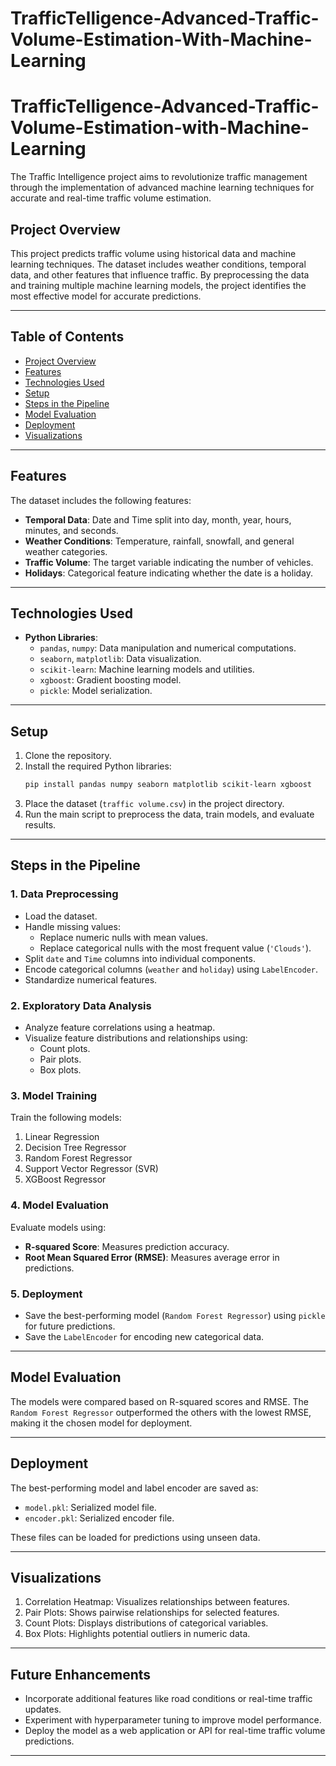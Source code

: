 # TrafficTelligence-Advanced-Traffic-Volume-Estimation-With-Machine-Learning

# TrafficTelligence-Advanced-Traffic-Volume-Estimation-with-Machine-Learning
The Traffic Intelligence project aims to revolutionize traffic management through the implementation of advanced machine learning techniques for accurate and real-time traffic volume estimation.

## Project Overview
This project predicts traffic volume using historical data and machine learning techniques. The dataset includes weather conditions, temporal data, and other features that influence traffic. By preprocessing the data and training multiple machine learning models, the project identifies the most effective model for accurate predictions.

---

## Table of Contents
- [Project Overview](#project-overview)
- [Features](#features)
- [Technologies Used](#technologies-used)
- [Setup](#setup)
- [Steps in the Pipeline](#steps-in-the-pipeline)
- [Model Evaluation](#model-evaluation)
- [Deployment](#deployment)
- [Visualizations](#visualizations)

---

## Features
The dataset includes the following features:
- **Temporal Data**: Date and Time split into day, month, year, hours, minutes, and seconds.
- **Weather Conditions**: Temperature, rainfall, snowfall, and general weather categories.
- **Traffic Volume**: The target variable indicating the number of vehicles.
- **Holidays**: Categorical feature indicating whether the date is a holiday.

---

## Technologies Used
- **Python Libraries**:
  - `pandas`, `numpy`: Data manipulation and numerical computations.
  - `seaborn`, `matplotlib`: Data visualization.
  - `scikit-learn`: Machine learning models and utilities.
  - `xgboost`: Gradient boosting model.
  - `pickle`: Model serialization.

---

## Setup
1. Clone the repository.
2. Install the required Python libraries:
   ```bash
   pip install pandas numpy seaborn matplotlib scikit-learn xgboost
   ```
3. Place the dataset (`traffic volume.csv`) in the project directory.
4. Run the main script to preprocess the data, train models, and evaluate results.

---

## Steps in the Pipeline
### 1. Data Preprocessing
- Load the dataset.
- Handle missing values:
  - Replace numeric nulls with mean values.
  - Replace categorical nulls with the most frequent value (`'Clouds'`).
- Split `date` and `Time` columns into individual components.
- Encode categorical columns (`weather` and `holiday`) using `LabelEncoder`.
- Standardize numerical features.

### 2. Exploratory Data Analysis
- Analyze feature correlations using a heatmap.
- Visualize feature distributions and relationships using:
  - Count plots.
  - Pair plots.
  - Box plots.

### 3. Model Training
Train the following models:
1. Linear Regression
2. Decision Tree Regressor
3. Random Forest Regressor
4. Support Vector Regressor (SVR)
5. XGBoost Regressor

### 4. Model Evaluation
Evaluate models using:
- **R-squared Score**: Measures prediction accuracy.
- **Root Mean Squared Error (RMSE)**: Measures average error in predictions.

### 5. Deployment
- Save the best-performing model (`Random Forest Regressor`) using `pickle` for future predictions.
- Save the `LabelEncoder` for encoding new categorical data.

---

## Model Evaluation
The models were compared based on R-squared scores and RMSE. The `Random Forest Regressor` outperformed the others with the lowest RMSE, making it the chosen model for deployment.

---

## Deployment
The best-performing model and label encoder are saved as:
- `model.pkl`: Serialized model file.
- `encoder.pkl`: Serialized encoder file.

These files can be loaded for predictions using unseen data.

---

## Visualizations
1. Correlation Heatmap:
   Visualizes relationships between features.
2. Pair Plots:
   Shows pairwise relationships for selected features.
3. Count Plots:
   Displays distributions of categorical variables.
4. Box Plots:
   Highlights potential outliers in numeric data.

---

## Future Enhancements
- Incorporate additional features like road conditions or real-time traffic updates.
- Experiment with hyperparameter tuning to improve model performance.
- Deploy the model as a web application or API for real-time traffic volume predictions.

---

